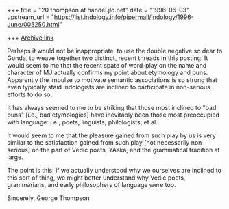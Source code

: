 +++
title = "20 thompson at handel.jlc.net"
date = "1996-06-03"
upstream_url = "https://list.indology.info/pipermail/indology/1996-June/005250.html"

+++
[Archive link](https://list.indology.info/pipermail/indology/1996-June/005250.html)

Perhaps it would not be inappropriate, to use the double negative so dear
to Gonda, to weave together two distinct, recent threads in this posting.
It would seem to me that the recent spate of word-play on the name and
character of MJ actually confirms my point about etymology and puns.
Apparently the impulse to motivate semantic associations is so strong that
even typically staid Indologists are inclined to participate in non-serious
efforts to do so.

It has always seemed to me to be striking that those most inclined to "bad
puns" [i.e., bad etymologies] have inevitably  been those most preoccupied
with language: i.e., poets, linguists, philologists, et al.

It would seem to me that the pleasure gained from such play by us is very
similar to the satisfaction gained from such play [not necessarily
non-serious] on the part of Vedic poets, YAska, and the grammatical
tradition at large.

The point is this: if we actually understood why we ourselves are inclined
to this sort of thing, we might better understand why Vedic poets,
grammarians, and early philosophers of language were too.

Sincerely,
George Thompson






